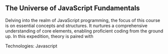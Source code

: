 ## The Universe of JavaScript Fundamentals

Delving into the realm of JavaScript programming, the focus of this course is on essential concepts and structures. It nurtures a comprehensive understanding of core elements, enabling proficient coding from the ground up. In this expedition, theory is paired with 

Technologies: Javascript
